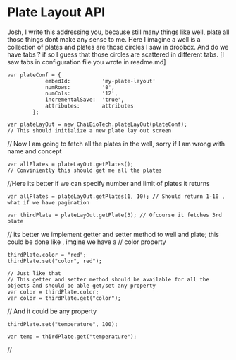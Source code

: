 # Plate Layout API

Josh, I write this addressing you, because still many things like well, plate all those things dont make any sense to me. Here I imagine a well is a collection of plates and plates are those circles I saw in dropbox. And do we have tabs ? if so I guess that those circles are scattered in different tabs. [I saw tabs in configuration file you wrote in readme.md]

```
var plateConf = {
			embedId:          'my-plate-layout'
			numRows:          '8',
			numCols:          '12',
			incrementalSave:  'true',
			attributes:       attributes
		};

var plateLayOut = new ChaiBioTech.plateLayOut(plateConf); 
// This should initialize a new plate lay out screen

```
// Now I am going to fetch all the plates in the well, sorry if I am wrong with name and concept
```
var allPlates = plateLayOut.getPlates(); 
// Conviniently this should get me all the plates
```
//Here its better if we can specify number and limit of plates it returns
```
var allPlates = plateLayOut.getPlates(1, 10); // Should return 1-10 , what if we have pagination

var thirdPlate = plateLayOut.getPlate(3); // Ofcourse it fetches 3rd plate
```
// its better we implement getter and setter method to well and plate; this could be done like , imgine we have a 
// color property
```
thirdPlate.color = "red";
thirdPlate.set("color", red");

// Just like that
// This getter and setter method should be available for all the objects and should be able get/set any property
var color = thirdPlate.color;
var color = thirdPlate.get("color");
```
// And it could be any property
```
thirdPlate.set("temperature", 100);

var temp = thirdPlate.get("temperature");
```
// 

